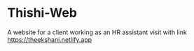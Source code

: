 # Thishi-Web
A website for a client working as an HR assistant
visit with link https://theekshani.netlify.app
